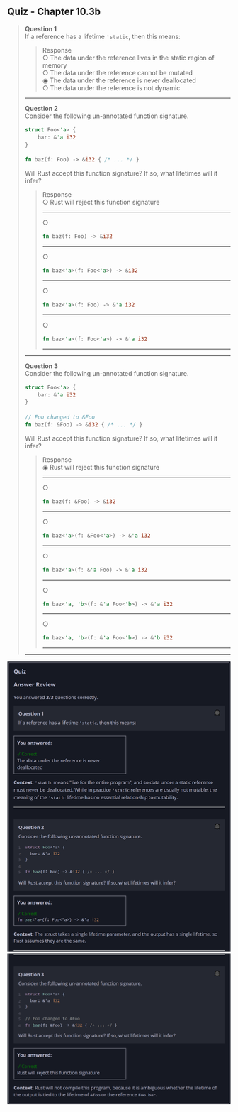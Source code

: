 ## Quiz - Chapter 10.3b ##

> **Question 1**<br>
> If a reference has a lifetime ```'static```, then this 
> means:
>
> > Response<br>
> > ○ The data under the reference lives in the static region 
> > of memory<br>
> > ○ The data under the reference cannot be mutated<br>
> > ◉ The data under the reference is never deallocated<br>
> > ○ The data under the reference is not dynamic<br>
> >
> ---
>
> **Question 2**<br>
> Consider the following un-annotated function signature.
>
> ```rust
> struct Foo<'a> {
>     bar: &'a i32
> }
> 
> fn baz(f: Foo) -> &i32 { /* ... */ }
> ```
> 
> Will Rust accept this function signature? If so, what 
> lifetimes will it infer?
>
> > Response<br>
> > ○ Rust will reject this function signature
> > 
> > ---
> > ○
> > ```rust
> > fn baz(f: Foo) -> &i32
> > ```
> > 
> > ---
> > ○
> > ```rust
> > fn baz<'a>(f: Foo<'a>) -> &i32
> > ```
> > 
> > ---
> > ○
> > ```rust
> > fn baz<'a>(f: Foo) -> &'a i32
> > ```
> > 
> > ---
> > ○
> > ```rust
> > fn baz<'a>(f: Foo<'a>) -> &'a i32
> > ```
> > 
> > ---
> >
> ---
>
> **Question 3**<br>
> Consider the following un-annotated function signature.
>
> ```rust
> struct Foo<'a> {
>     bar: &'a i32
> }
> 
> // Foo changed to &Foo
> fn baz(f: &Foo) -> &i32 { /* ... */ }
> ```
> 
> Will Rust accept this function signature? If so, what 
> lifetimes will it infer?
>
> > Response<br>
> > ◉ Rust will reject this function signature
> > 
> > ---
> > ○
> > ```rust
> > fn baz(f: &Foo) -> &i32
> > ```
> > 
> > ---
> > ○
> > ```rust
> > fn baz<'a>(f: &Foo<'a>) -> &'a i32
> > ```
> > 
> > ---
> > ○
> > ```rust
> > fn baz<'a>(f: &'a Foo) -> &'a i32
> > ```
> > 
> > ---
> > ○
> > ```rust
> > fn baz<'a, 'b>(f: &'a Foo<'b>) -> &'a i32
> > ```
> > 
> > ---
> > ○
> > ```rust
> > fn baz<'a, 'b>(f: &'a Foo<'b>) -> &'b i32
> > ```
> > 
> > ---
> >
> ---

![image](../additional-files/images/quiz_1003b_1.png)
![image](../additional-files/images/quiz_1003b_2.png)
